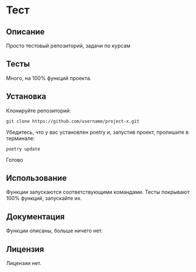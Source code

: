 # Тест
## Описание
Просто тестовый репозиторий, задачи по курсам
## Тесты
Много, на 100% функций проекта.
## Установка
Клонируйте репозиторий:
```
git clone https://github.com/username/project-x.git
```
Убедитесь, что у вас установлен poetry и, запустив проект, пропишите в терминале:
```
poetry update
```
Готово
## Использование
Функции запускаются соответствующими командами. Тесты покрывают 100% функций, запускайте их.
## Документация
Функции описаны, больше ничего нет.
## Лицензия
Лицензии нет.
